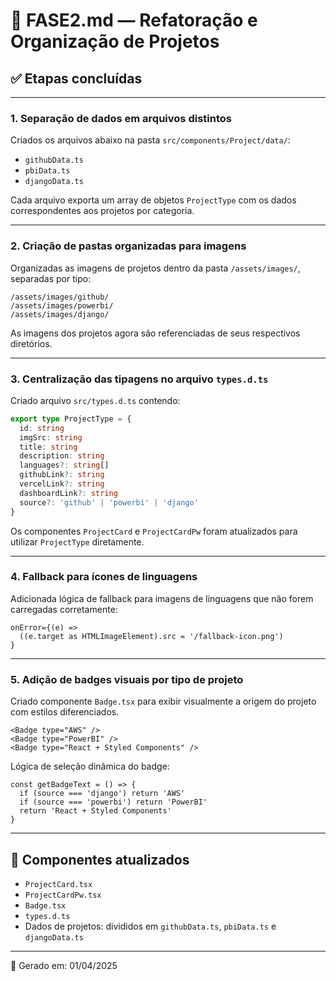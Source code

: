 # 📄 FASE2.md — Refatoração e Organização de Projetos

## ✅ Etapas concluídas

---

### 1. Separação de dados em arquivos distintos

Criados os arquivos abaixo na pasta `src/components/Project/data/`:

- `githubData.ts`
- `pbiData.ts`
- `djangoData.ts`

Cada arquivo exporta um array de objetos `ProjectType` com os dados correspondentes aos projetos por categoria.

---

### 2. Criação de pastas organizadas para imagens

Organizadas as imagens de projetos dentro da pasta `/assets/images/`, separadas por tipo:

```
/assets/images/github/
/assets/images/powerbi/
/assets/images/django/
```

As imagens dos projetos agora são referenciadas de seus respectivos diretórios.

---

### 3. Centralização das tipagens no arquivo `types.d.ts`

Criado arquivo `src/types.d.ts` contendo:

```ts
export type ProjectType = {
  id: string
  imgSrc: string
  title: string
  description: string
  languages?: string[]
  githubLink?: string
  vercelLink?: string
  dashboardLink?: string
  source?: 'github' | 'powerbi' | 'django'
}
```

Os componentes `ProjectCard` e `ProjectCardPw` foram atualizados para utilizar `ProjectType` diretamente.

---

### 4. Fallback para ícones de linguagens

Adicionada lógica de fallback para imagens de linguagens que não forem carregadas corretamente:

```tsx
onError={(e) =>
  ((e.target as HTMLImageElement).src = '/fallback-icon.png')
}
```

---

### 5. Adição de badges visuais por tipo de projeto

Criado componente `Badge.tsx` para exibir visualmente a origem do projeto com estilos diferenciados.

```tsx
<Badge type="AWS" />
<Badge type="PowerBI" />
<Badge type="React + Styled Components" />
```

Lógica de seleção dinâmica do badge:

```tsx
const getBadgeText = () => {
  if (source === 'django') return 'AWS'
  if (source === 'powerbi') return 'PowerBI'
  return 'React + Styled Components'
}
```

---

## 🔧 Componentes atualizados

- `ProjectCard.tsx`
- `ProjectCardPw.tsx`
- `Badge.tsx`
- `types.d.ts`
- Dados de projetos: divididos em `githubData.ts`, `pbiData.ts` e `djangoData.ts`

---

📅 Gerado em: 01/04/2025
